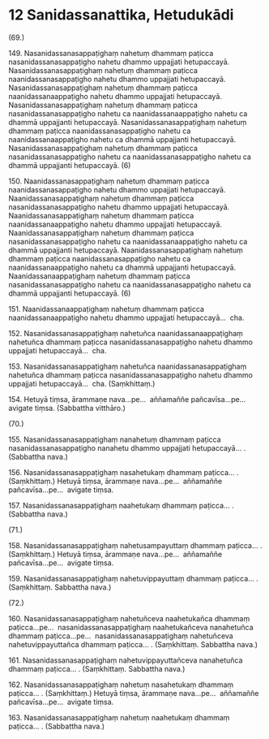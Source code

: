

# 12 Sanidassanattika, Hetudukādi


(69.)

149\. Nasanidassanasappaṭighaṃ nahetuṃ dhammaṃ paṭicca nasanidassanasappaṭigho nahetu dhammo uppajjati hetupaccayā. Nasanidassanasappaṭighaṃ nahetuṃ dhammaṃ paṭicca naanidassanasappaṭigho nahetu dhammo uppajjati hetupaccayā. Nasanidassanasappaṭighaṃ nahetuṃ dhammaṃ paṭicca naanidassanaappaṭigho nahetu dhammo uppajjati hetupaccayā. Nasanidassanasappaṭighaṃ nahetuṃ dhammaṃ paṭicca nasanidassanasappaṭigho nahetu ca naanidassanaappaṭigho nahetu ca dhammā uppajjanti hetupaccayā. Nasanidassanasappaṭighaṃ nahetuṃ dhammaṃ paṭicca naanidassanasappaṭigho nahetu ca naanidassanaappaṭigho nahetu ca dhammā uppajjanti hetupaccayā. Nasanidassanasappaṭighaṃ nahetuṃ dhammaṃ paṭicca nasanidassanasappaṭigho nahetu ca naanidassanasappaṭigho nahetu ca dhammā uppajjanti hetupaccayā. (6)

150\. Naanidassanasappaṭighaṃ nahetuṃ dhammaṃ paṭicca naanidassanasappaṭigho nahetu dhammo uppajjati hetupaccayā. Naanidassanasappaṭighaṃ nahetuṃ dhammaṃ paṭicca nasanidassanasappaṭigho nahetu dhammo uppajjati hetupaccayā. Naanidassanasappaṭighaṃ nahetuṃ dhammaṃ paṭicca naanidassanaappaṭigho nahetu dhammo uppajjati hetupaccayā. Naanidassanasappaṭighaṃ nahetuṃ dhammaṃ paṭicca nasanidassanasappaṭigho nahetu ca naanidassanaappaṭigho nahetu ca dhammā uppajjanti hetupaccayā. Naanidassanasappaṭighaṃ nahetuṃ dhammaṃ paṭicca naanidassanasappaṭigho nahetu ca naanidassanaappaṭigho nahetu ca dhammā uppajjanti hetupaccayā. Naanidassanaappaṭighaṃ nahetuṃ dhammaṃ paṭicca nasanidassanasappaṭigho nahetu ca naanidassanasappaṭigho nahetu ca dhammā uppajjanti hetupaccayā. (6)

151\. Naanidassanaappaṭighaṃ nahetuṃ dhammaṃ paṭicca naanidassanaappaṭigho nahetu dhammo uppajjati hetupaccayā…  cha.

152\. Nasanidassanasappaṭighaṃ nahetuñca naanidassanaappaṭighaṃ nahetuñca dhammaṃ paṭicca nasanidassanasappaṭigho nahetu dhammo uppajjati hetupaccayā…  cha.

153\. Nasanidassanasappaṭighaṃ nahetuñca naanidassanasappaṭighaṃ nahetuñca dhammaṃ paṭicca nasanidassanasappaṭigho nahetu dhammo uppajjati hetupaccayā…  cha. (Saṃkhittaṃ.)

154\. Hetuyā tiṃsa, ārammaṇe nava…pe…  aññamaññe pañcavīsa…pe…  avigate tiṃsa. (Sabbattha vitthāro.)

(70.)

155\. Nasanidassanasappaṭighaṃ nanahetuṃ dhammaṃ paṭicca nasanidassanasappaṭigho nanahetu dhammo uppajjati hetupaccayā… . (Sabbattha nava.)

156\. Nasanidassanasappaṭighaṃ nasahetukaṃ dhammaṃ paṭicca… . (Saṃkhittaṃ.) Hetuyā tiṃsa, ārammaṇe nava…pe…  aññamaññe pañcavīsa…pe…  avigate tiṃsa.

157\. Nasanidassanasappaṭighaṃ naahetukaṃ dhammaṃ paṭicca… . (Sabbattha nava.)

(71.)

158\. Nasanidassanasappaṭighaṃ nahetusampayuttaṃ dhammaṃ paṭicca… . (Saṃkhittaṃ.) Hetuyā tiṃsa, ārammaṇe nava…pe…  aññamaññe pañcavīsa…pe…  avigate tiṃsa.

159\. Nasanidassanasappaṭighaṃ nahetuvippayuttaṃ dhammaṃ paṭicca… . (Saṃkhittaṃ. Sabbattha nava.)

(72.)

160\. Nasanidassanasappaṭighaṃ nahetuñceva naahetukañca dhammaṃ paṭicca…pe…  nasanidassanasappaṭighaṃ naahetukañceva nanahetuñca dhammaṃ paṭicca…pe…  nasanidassanasappaṭighaṃ nahetuñceva nahetuvippayuttañca dhammaṃ paṭicca… . (Saṃkhittaṃ. Sabbattha nava.)

161\. Nasanidassanasappaṭighaṃ nahetuvippayuttañceva nanahetuñca dhammaṃ paṭicca… . (Saṃkhittaṃ. Sabbattha nava.)

162\. Nasanidassanasappaṭighaṃ nahetuṃ nasahetukaṃ dhammaṃ paṭicca… . (Saṃkhittaṃ.) Hetuyā tiṃsa, ārammaṇe nava…pe…  aññamaññe pañcavīsa…pe…  avigate tiṃsa.

163\. Nasanidassanasappaṭighaṃ nahetuṃ naahetukaṃ dhammaṃ paṭicca… . (Sabbattha nava.)



